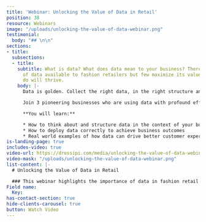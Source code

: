 ```yaml
---
title: 'Webinar: Unlocking the Value of Data in Retail'
position: 38
resource: Webinars
image: "/uploads/unlocking-the-value-of-data-webinar.png"
testimonial:
  body: "## \n\n"
sections:
- title: 
  subsections:
  - title: 
    subtitle: What is data? What does data mean to your business? There is an abundance
      of data available to fashion retailers but few maximize its value. Those that
      do will thrive.
    body: |-
      Data is golden. Collect the right data, in the right structure and you'll have the power to service customers better and create real efficiencies in your business.

      Join 3 pioneering businesses who are using data with profound effect. They'll be discussing why data is one of the most important assets available to retailers and showcasing how it can be used to address the key challenges of today and the future.

      **You will learn:**

      * How to think about and structure data in the context of your business
      * How to deploy data correctly to achieve business outcomes
      * Real world examples of how data can drive better customer experiences and greater efficiencies in your business
is-landing-page: true
includes-video: true
video-url: https://dressipi.com/media/unlocking-the-value-of-data-webinar.mp4
video-mask: "/uploads/unlocking-the-value-of-data-webinar.png"
list-content: |-
  # Unlocking the Value of Data in Retail

  ### This webinar highlights the importance of data in fashion retail and showcases how it can be used to address the key challenges of today and the future.
Field name:
  Key: 
has-contact-section: true
hide-clients-carousel: true
button: Watch Video
---
```


